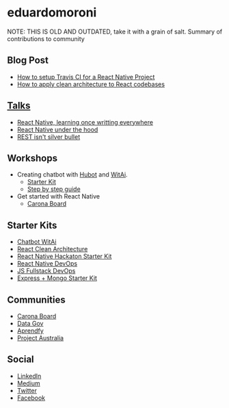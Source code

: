 # eduardomoroni
NOTE: THIS IS OLD AND OUTDATED, take it with a grain of salt.
Summary of contributions to community

## Blog Post
- [How to setup Travis CI for a React Native Project](https://medium.com/@eduardomoroni/como-configurar-travisci-para-um-projeto-react-native-95481f3dfb53)
- [How to apply clean architecture to React codebases](https://medium.com/@eduardomoroni/arquitetura-limpa-para-bases-de-c%C3%B3digo-react-df0f78d2b42e)

## [Talks](https://speakerdeck.com/eduardomoroni)
- [React Native, learning once writting everywhere](https://speakerdeck.com/eduardomoroni/welcome-to-react-native-world)
- [React Native under the hood](https://speakerdeck.com/eduardomoroni/tdc-floripa-2018-react-native-por-debaixo-dos-panos)
- [REST isn't silver bullet](https://speakerdeck.com/eduardomoroni/rest-nem-sempre-e-a-melhor-opcao)

## Workshops
- Creating chatbot with [Hubot](https://hubot.github.com/) and [WitAi](https://wit.ai/).
  * [Starter Kit](https://github.com/eduardomoroni/chatbot-witai)
  * [Step by step guide](https://github.com/asserdna/chatbot_workshop/wiki)
- Get started with React Native
  * [Carona Board](https://github.com/CaronaBoard/caronaboard-native)

## Starter Kits
- [Chatbot WitAi](https://github.com/eduardomoroni/chatbot-witai)
- [React Clean Architecture](https://github.com/eduardomoroni/react-clean-architecture)
- [React Native Hackaton Starter Kit](https://github.com/eduardomoroni/react-native-boilerplate)
- [React Native DevOps](https://github.com/eduardomoroni/react-native-travis-ci)
- [JS Fullstack DevOps](https://github.com/eduardomoroni/fullstack-resume)
- [Express + Mongo Starter Kit](https://github.com/eduardomoroni/express-mongoose-boilerplate)

## Communities
- [Carona Board](https://github.com/CaronaBoard/)
- [Data Gov](https://github.com/data-gov)
- [Aprendfy](https://github.com/Aprendfy/)
- [Project Australia](https://github.com/project-australia)

## Social
- [LinkedIn](https://www.linkedin.com/in/eduardomoroni/)
- [Medium](https://medium.com/@eduardomoroni)
- [Twitter](https://twitter.com/eduardomoroni)
- [Facebook](https://www.facebook.com/eduardomoroni)
